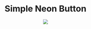 <div align="center">
<h1>Simple Neon Button</h1>
<img src="https://user-images.githubusercontent.com/63013756/85193582-6eb3a580-b2a0-11ea-84a3-acd6321f519a.gif"></img>
</div>
